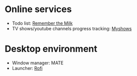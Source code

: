 # Online services
* Todo list: [Remember the Milk](https://www.rememberthemilk.com/)
* TV shows/youtube channels progress tracking: [Myshows](http://myshows.me/)

# Desktop environment
* Window manager: MATE
* Launcher: [Rofi](https://davedavenport.github.io/rofi/)

